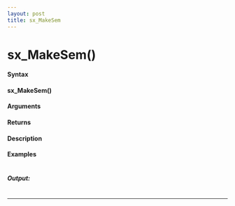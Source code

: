 ```yaml
---
layout: post
title: sx_MakeSem
---
```


# sx_MakeSem()


#### Syntax

#### sx_MakeSem()

#### Arguments

#### Returns

#### Description

#### Examples

```

```

##### Output:

```

```

---